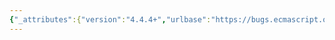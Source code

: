```yaml
---
{"_attributes":{"version":"4.4.4+","urlbase":"https://bugs.ecmascript.org/","maintainer":"dherman@mozilla.com"},"bug":{"bug_id":3018,"creation_ts":"2014-07-22 01:40:00 -0700","short_desc":"7.3.21 GetFunctionRealm: Handle revoked proxies","delta_ts":"2014-08-25 08:29:23 -0700","product":"Draft for 6th Edition","component":"technical issue","version":"Rev 26: July 18, 2014 Draft","rep_platform":"All","op_sys":"All","bug_status":"RESOLVED","resolution":"FIXED","priority":"Normal","bug_severity":"normal","everconfirmed":true,"reporter":{"uid":"andrebargull","name":"André Bargull"},"assigned_to":{"uid":"allen","name":"Allen Wirfs-Brock"},"long_desc":[{"commentid":9449,"comment_count":0,"who":{"uid":"andrebargull","name":"André Bargull"},"bug_when":"2014-07-22 01:40:35 -0700","thetext":"7.3.21 GetFunctionRealm ( obj ) Abstract Operation, step 4:\n\nStep 4 does not take revoked proxies into account."},{"commentid":9492,"comment_count":1,"who":{"uid":"allen","name":"Allen Wirfs-Brock"},"bug_when":"2014-07-23 10:20:49 -0700","thetext":"fixed in rev26 editor's draft"},{"commentid":9899,"comment_count":2,"who":{"uid":"allen","name":"Allen Wirfs-Brock"},"bug_when":"2014-08-25 08:29:23 -0700","thetext":"fixed in rev27 draft"}]}}
---
```

